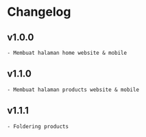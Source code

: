 # Changelog

## v1.0.0
    - Membuat halaman home website & mobile

## v1.1.0
    - Membuat halaman products website & mobile

## v1.1.1
    - Foldering products